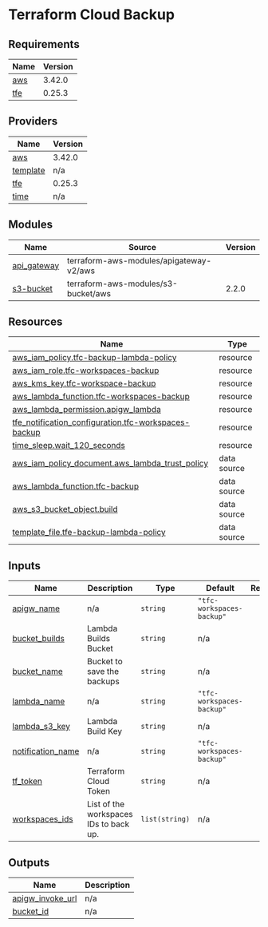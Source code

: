 # Terraform Cloud Backup

<!-- BEGIN_TF_DOCS -->
## Requirements

| Name | Version |
|------|---------|
| <a name="requirement_aws"></a> [aws](#requirement\_aws) | 3.42.0 |
| <a name="requirement_tfe"></a> [tfe](#requirement\_tfe) | 0.25.3 |

## Providers

| Name | Version |
|------|---------|
| <a name="provider_aws"></a> [aws](#provider\_aws) | 3.42.0 |
| <a name="provider_template"></a> [template](#provider\_template) | n/a |
| <a name="provider_tfe"></a> [tfe](#provider\_tfe) | 0.25.3 |
| <a name="provider_time"></a> [time](#provider\_time) | n/a |

## Modules

| Name | Source | Version |
|------|--------|---------|
| <a name="module_api_gateway"></a> [api\_gateway](#module\_api\_gateway) | terraform-aws-modules/apigateway-v2/aws |  |
| <a name="module_s3-bucket"></a> [s3-bucket](#module\_s3-bucket) | terraform-aws-modules/s3-bucket/aws | 2.2.0 |

## Resources

| Name | Type |
|------|------|
| [aws_iam_policy.tfc-backup-lambda-policy](https://registry.terraform.io/providers/hashicorp/aws/3.42.0/docs/resources/iam_policy) | resource |
| [aws_iam_role.tfc-workspaces-backup](https://registry.terraform.io/providers/hashicorp/aws/3.42.0/docs/resources/iam_role) | resource |
| [aws_kms_key.tfc-workspace-backup](https://registry.terraform.io/providers/hashicorp/aws/3.42.0/docs/resources/kms_key) | resource |
| [aws_lambda_function.tfc-workspaces-backup](https://registry.terraform.io/providers/hashicorp/aws/3.42.0/docs/resources/lambda_function) | resource |
| [aws_lambda_permission.apigw_lambda](https://registry.terraform.io/providers/hashicorp/aws/3.42.0/docs/resources/lambda_permission) | resource |
| [tfe_notification_configuration.tfc-workspaces-backup](https://registry.terraform.io/providers/hashicorp/tfe/0.25.3/docs/resources/notification_configuration) | resource |
| [time_sleep.wait_120_seconds](https://registry.terraform.io/providers/hashicorp/time/latest/docs/resources/sleep) | resource |
| [aws_iam_policy_document.aws_lambda_trust_policy](https://registry.terraform.io/providers/hashicorp/aws/3.42.0/docs/data-sources/iam_policy_document) | data source |
| [aws_lambda_function.tfc-backup](https://registry.terraform.io/providers/hashicorp/aws/3.42.0/docs/data-sources/lambda_function) | data source |
| [aws_s3_bucket_object.build](https://registry.terraform.io/providers/hashicorp/aws/3.42.0/docs/data-sources/s3_bucket_object) | data source |
| [template_file.tfe-backup-lambda-policy](https://registry.terraform.io/providers/hashicorp/template/latest/docs/data-sources/file) | data source |

## Inputs

| Name | Description | Type | Default | Required |
|------|-------------|------|---------|:--------:|
| <a name="input_apigw_name"></a> [apigw\_name](#input\_apigw\_name) | n/a | `string` | `"tfc-workspaces-backup"` | no |
| <a name="input_bucket_builds"></a> [bucket\_builds](#input\_bucket\_builds) | Lambda Builds Bucket | `string` | n/a | yes |
| <a name="input_bucket_name"></a> [bucket\_name](#input\_bucket\_name) | Bucket to save the backups | `string` | n/a | yes |
| <a name="input_lambda_name"></a> [lambda\_name](#input\_lambda\_name) | n/a | `string` | `"tfc-workspaces-backup"` | no |
| <a name="input_lambda_s3_key"></a> [lambda\_s3\_key](#input\_lambda\_s3\_key) | Lambda Build Key | `string` | n/a | yes |
| <a name="input_notification_name"></a> [notification\_name](#input\_notification\_name) | n/a | `string` | `"tfc-workspaces-backup"` | no |
| <a name="input_tf_token"></a> [tf\_token](#input\_tf\_token) | Terraform Cloud Token | `string` | n/a | yes |
| <a name="input_workspaces_ids"></a> [workspaces\_ids](#input\_workspaces\_ids) | List of the workspaces IDs to back up. | `list(string)` | n/a | yes |

## Outputs

| Name | Description |
|------|-------------|
| <a name="output_apigw_invoke_url"></a> [apigw\_invoke\_url](#output\_apigw\_invoke\_url) | n/a |
| <a name="output_bucket_id"></a> [bucket\_id](#output\_bucket\_id) | n/a |
<!-- END_TF_DOCS -->